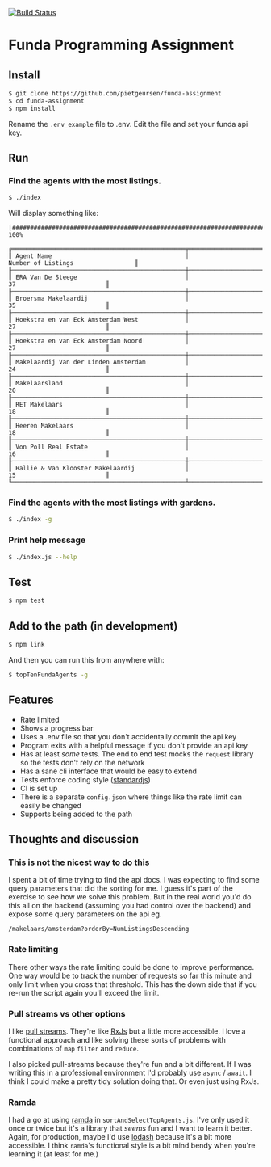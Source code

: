 [![Build Status](https://travis-ci.com/pietgeursen/funda-assignment.svg?branch=master)](https://travis-ci.com/pietgeursen/funda-assignment)
# Funda Programming Assignment

## Install

```sh
$ git clone https://github.com/pietgeursen/funda-assignment
$ cd funda-assignment 
$ npm install
```

Rename the `.env_example` file to .env. Edit the file and set your funda api key.

## Run

### Find the agents with the most listings.

```sh
$ ./index
```

Will display something like: 

```
[##########################################################################] 100%

╔════════════════════════════════════════════════╤════════════════════════════════════════════════════╗
║ Agent Name                                     │                 Number of Listings                 ║
╟────────────────────────────────────────────────┼────────────────────────────────────────────────────╢
║ ERA Van De Steege                              │                         37                         ║
╟────────────────────────────────────────────────┼────────────────────────────────────────────────────╢
║ Broersma Makelaardij                           │                         35                         ║
╟────────────────────────────────────────────────┼────────────────────────────────────────────────────╢
║ Hoekstra en van Eck Amsterdam West             │                         27                         ║
╟────────────────────────────────────────────────┼────────────────────────────────────────────────────╢
║ Hoekstra en van Eck Amsterdam Noord            │                         27                         ║
╟────────────────────────────────────────────────┼────────────────────────────────────────────────────╢
║ Makelaardij Van der Linden Amsterdam           │                         24                         ║
╟────────────────────────────────────────────────┼────────────────────────────────────────────────────╢
║ Makelaarsland                                  │                         20                         ║
╟────────────────────────────────────────────────┼────────────────────────────────────────────────────╢
║ RET Makelaars                                  │                         18                         ║
╟────────────────────────────────────────────────┼────────────────────────────────────────────────────╢
║ Heeren Makelaars                               │                         18                         ║
╟────────────────────────────────────────────────┼────────────────────────────────────────────────────╢
║ Von Poll Real Estate                           │                         16                         ║
╟────────────────────────────────────────────────┼────────────────────────────────────────────────────╢
║ Hallie & Van Klooster Makelaardij              │                         15                         ║
╚════════════════════════════════════════════════╧════════════════════════════════════════════════════╝
```

### Find the agents with the most listings with gardens.

```sh
$ ./index -g
```

### Print help message

```sh
$ ./index.js --help
```

## Test

```sh
$ npm test
```

## Add to the path (in development)

```sh
$ npm link
```

And then you can run this from anywhere with:

```sh
$ topTenFundaAgents -g
```

## Features

- Rate limited
- Shows a progress bar
- Uses a .env file so that you don't accidentally commit the api key
- Program exits with a helpful message if you don't provide an api key
- Has at least _some_ tests. The end to end test mocks the `request` library so the tests don't rely on the network
- Has a sane cli interface that would be easy to extend
- Tests enforce coding style ([standardjs](https://standardjs.com/))
- CI is set up
- There is a separate `config.json` where things like the rate limit can easily be changed
- Supports being added to the path

## Thoughts and discussion

### This is not the nicest way to do this

I spent a bit of time trying to find the api docs. I was expecting to find some query parameters that did the sorting for me. I guess it's part of the exercise to see how we solve this problem. But in the real world you'd do this all on the backend (assuming you had control over the backend) and expose some query parameters on the api eg.

```
/makelaars/amsterdam?orderBy=NumListingsDescending
```

### Rate limiting

There other ways the rate limiting could be done to improve performance. One way would be to track the number of requests so far this minute and only limit when you cross that threshold. This has the down side that if you re-run the script again you'll exceed the limit.

### Pull streams vs other options

I like [pull streams](https://pull-stream.github.io/). They're like [RxJs](https://rxjs-dev.firebaseapp.com/api) but a little more accessible. I love a functional approach and like solving these sorts of problems with combinations of `map` `filter` and `reduce`.

I also picked pull-streams because they're fun and a bit different. If I was writing this in a professional environment I'd probably use `async` / `await`. I think I could make a pretty tidy solution doing that. Or even just using RxJs.

### Ramda

I had a go at using [ramda](https://ramdajs.com/) in `sortAndSelectTopAgents.js`. I've only used it once or twice but it's a library that _seems_ fun and I want to learn it better. Again, for production, maybe I'd use [lodash](https://lodash.com/) because it's a bit more accessible. I think `ramda`'s functional style is a bit mind bendy when you're learning it (at least for me.)

